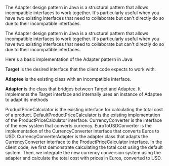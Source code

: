 The Adapter design pattern in Java is a structural pattern that allows incompatible interfaces to work together. 
It's particularly useful when you have two existing interfaces that need to collaborate but can't directly do so due to their incompatible interfaces.


The Adapter design pattern in Java is a structural pattern that allows incompatible interfaces to work together. It's particularly useful when you have two existing interfaces that need to collaborate but can't directly do so due to their incompatible interfaces.

Here's a basic implementation of the Adapter pattern in Java:


**Target** is the desired interface that the client code expects to work with.

**Adaptee** is the existing class with an incompatible interface.

**Adapter** is the class that bridges between Target and Adaptee. It implements the Target interface and internally uses an instance of Adaptee to adapt its methods

ProductPriceCalculator is the existing interface for calculating the total cost of a product.
DefaultProductPriceCalculator is the existing implementation of the ProductPriceCalculator interface.
CurrencyConverter is the interface of the new system that converts currency.
EuroToUSDConverter is the implementation of the CurrencyConverter interface that converts Euros to USD.
CurrencyConverterAdapter is the adapter class that adapts the CurrencyConverter interface to the ProductPriceCalculator interface.
In the client code, we first demonstrate calculating the total cost using the default system. Then, we integrate the new currency conversion system using the adapter and calculate the total cost with prices in Euros, converted to USD.
